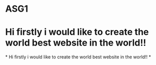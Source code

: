 # ASG1
<h1>
Hi firstly i would like to create the world best website in the world!!
</h1>
* Hi firstly i would like to create the world best website in the world!! *